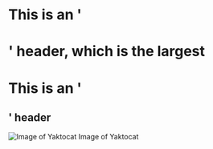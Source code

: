 # This is an '<h1>' header, which is the largest
# This is an '<h2>' header
![Image of Yaktocat](https://octodex.github.com/images/yaktocat.png) <alt-text>Image of Yaktocat</alt-text>
